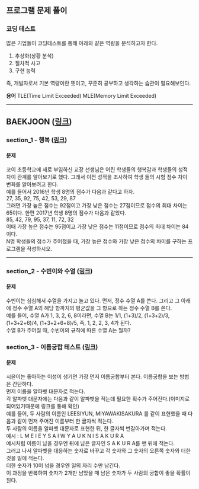 ## 프로그램 문제 풀이

### 코딩 테스트
많은 기업들이 코딩테스트를 통해 아래와 같은 역량을 분석하고자 한다.
1. 추상화(상황 분석)
2. 절차적 사고
3. 구현 능력

즉, 개발자로서 기본 역량이란 뜻이고, 꾸준히 공부하고 생각하는 습관이 필요해보인다.

**용어**
TLE(Time Limit Exceeded)
MLE(Memory Limit Exceeded)
- - -
## BAEKJOON (<a href="https://www.acmicpc.net" target="_blank">링크</a>)

### section_1 - 행복 (<a href="https://www.acmicpc.net/problem/15969" target="_blank">링크</a>)
#### 문제
코이 초등학교에 새로 부임하신 교장 선생님은 어린 학생들의 행복감과 학생들의 성적 차이 관계를 알아보기로 했다. 그래서 이전 성적을 조사하여 학생 들의 시험 점수 차이 변화를 알아보려고 한다.<br>
예를 들어서 2016년 학생 8명의 점수가 다음과 같다고 하자.<br>
27, 35, 92, 75, 42, 53, 29, 87<br>
그러면 가장 높은 점수는 92점이고 가장 낮은 점수는 27점이므로 점수의 최대 차이는 65이다. 한편 2017년 학생 8명의 점수가 다음과 같았다.<br>
85, 42, 79, 95, 37, 11, 72, 32<br>
이때 가장 높은 점수는 95점이고 가장 낮은 점수는 11점이므로 점수의 최대 차이는 84이다.<br>
N명 학생들의 점수가 주어졌을 때, 가장 높은 점수와 가장 낮은 점수의 차이를 구하는 프로그램을 작성하시오.<br>

- - -
### section_2 - 수빈이와 수열 (<a href="https://www.acmicpc.net/problem/10539" target="_blank">링크</a>)
#### 문제
수빈이는 심심해서 수열을 가지고 놀고 있다. 먼저, 정수 수열 A를 쓴다. 그리고 그 아래에 정수 수열 A의 해당 항까지의 평균값을 그 항으로 하는 정수 수열 B를 쓴다.<br> 
예를 들어, 수열 A가 1, 3, 2, 6, 8이라면, 수열 B는 1/1, (1+3)/2, (1+3+2)/3, (1+3+2+6)/4, (1+3+2+6+8)/5, 즉, 1, 2, 2, 3, 4가 된다.<br>
수열 B가 주어질 때, 수빈이의 규칙에 따른 수열 A는 뭘까?<br>

### section_3 - 이름궁합 테스트 (<a href="https://www.acmicpc.net/problem/17269" target="_blank">링크</a>)
#### 문제
시윤이는 좋아하는 이성이 생기면 가장 먼저 이름궁합부터 본다. 이름궁합을 보는 방법은 간단하다.<br> 
먼저 이름을 알파벳 대문자로 적는다.<br>
각 알파벳 대문자에는 다음과 같이 알파벳을 적는데 필요한 획수가 주어진다.(이미지로 되어있기때문에 링크를 통해 확인)<br> 
예를 들어, 두 사람의 이름인 LEESIYUN, MIYAWAKISAKURA 를 같이 표현했을 때 다음과 같이 먼저 주어진 이름부터 한 글자씩 적는다.<br>
두 사람의 이름을 알파벳 대문자로 표현한 뒤, 한 글자씩 번갈아가며 적는다.<br>
예시 :  L M E I E Y S A I W Y A U K N I S A K U R A<br>
예시처럼 이름이 남을 경우엔 뒤에 남은 글자인 S A K U R A를 맨 뒤에 적는다.<br>
그러고 나서 알파벳을 대응하는 숫자로 바꾸고 각 숫자와 그 숫자의 오른쪽 숫자와 더한 것을 밑에 적는다.<br>
더한 숫자가 10이 넘을 경우엔 일의 자리 수만 남긴다.<br>
이 과정을 반복하여 숫자가 2개만 남았을 때 남은 숫자가 두 사람의 궁합이 좋을 확률이 된다.
